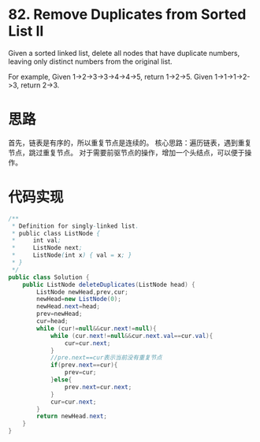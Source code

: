﻿#  82. Remove Duplicates from Sorted List II

Given a sorted linked list, delete all nodes that have duplicate numbers, leaving only distinct numbers from the original list.

For example,
Given 1->2->3->3->4->4->5, return 1->2->5.
Given 1->1->1->2->3, return 2->3.

# 思路

首先，链表是有序的，所以重复节点是连续的。
核心思路：遍历链表，遇到重复节点，跳过重复节点。
对于需要前驱节点的操作，增加一个头结点，可以便于操作。

# 代码实现

```java
/**
 * Definition for singly-linked list.
 * public class ListNode {
 *     int val;
 *     ListNode next;
 *     ListNode(int x) { val = x; }
 * }
 */
public class Solution {
    public ListNode deleteDuplicates(ListNode head) {
        ListNode newHead,prev,cur;
        newHead=new ListNode(0);
        newHead.next=head;
        prev=newHead;
        cur=head;
        while (cur!=null&&cur.next!=null){
            while (cur.next!=null&&cur.next.val==cur.val){
                cur=cur.next;
            }
            //pre.next==cur表示当前没有重复节点
            if(prev.next==cur){
                prev=cur;
            }else{
                prev.next=cur.next;
            }
            cur=cur.next;
        }
        return newHead.next;
    }
}
```
